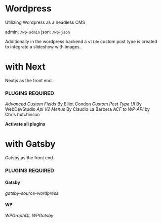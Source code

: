 # Wordpress

Utilizing Wordpress as a headless CMS

admin: `/wp-admin`
json: `/wp-json`

Additionally in the wordpress backend a `slide` custom post type is created to integrate a slideshow with images.

# with Next

Nextjs as the front end.

### PLUGINS REQUIRED

_Advanced Custom Fields_ By Elliot Condon
_Custom Post Type UI_ By WebDevStudio
_Api V2 Menus_ By Claudio La Barbera
_ACF to WP-API_ by Chris hutchinson

**Activate all plugins**

# with Gatsby

Gatsby as the front end.

### PLUGINS REQUIRED

#### Gatsby

_gatsby-source-wordpress_

#### WP

_WPGraphQL_
_WPGatsby_
